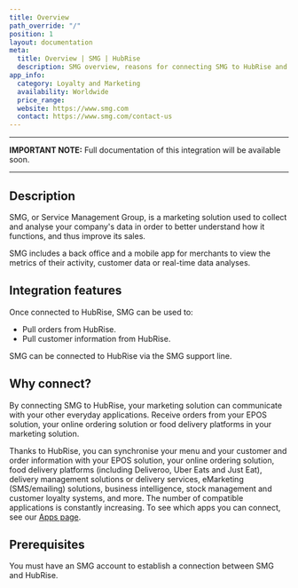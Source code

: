 ```yaml
---
title: Overview
path_override: "/"
position: 1
layout: documentation
meta:
  title: Overview | SMG | HubRise
  description: SMG overview, reasons for connecting SMG to HubRise and summary of integrated features. Synchronise data between your EPOS, SMG and your other apps.
app_info:
  category: Loyalty and Marketing
  availability: Worldwide
  price_range:
  website: https://www.smg.com
  contact: https://www.smg.com/contact-us
---
```


---

**IMPORTANT NOTE:** Full documentation of this integration will be available soon.

---

## Description

SMG, or Service Management Group, is a marketing solution used to collect and analyse your company's data in order to better understand how it functions, and thus improve its sales.

SMG includes a back office and a mobile app for merchants to view the metrics of their activity, customer data or real-time data analyses.

## Integration features

Once connected to HubRise, SMG can be used to:

- Pull orders from HubRise.
- Pull customer information from HubRise.

SMG can be connected to HubRise via the SMG support line.

## Why connect?

By connecting SMG to HubRise, your marketing solution can communicate with your other everyday applications. Receive orders from your EPOS solution, your online ordering solution or food delivery platforms in your marketing solution.

Thanks to HubRise, you can synchronise your menu and your customer and order information with your EPOS solution, your online ordering solution, food delivery platforms (including Deliveroo, Uber Eats and Just Eat), delivery management solutions or delivery services, eMarketing (SMS/emailing) solutions, business intelligence, stock management and customer loyalty systems, and more. The number of compatible applications is constantly increasing. To see which apps you can connect, see our [Apps page](/apps).

## Prerequisites

You must have an SMG account to establish a connection between SMG and HubRise.
